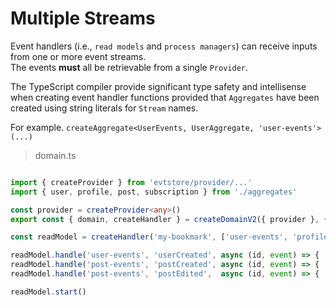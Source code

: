 # Multiple Streams

Event handlers (i.e., `read models` and `process managers`) can receive inputs from one or more event streams.  
The events **must** all be retrievable from a single `Provider`.

The TypeScript compiler provide significant type safety and intellisense when creating event handler functions provided that `Aggregates` have been created using string literals for `Stream` names.

For example. `createAggregate<UserEvents, UserAggregate, 'user-events'>(...)`

> domain.ts

```ts

import { createProvider } from 'evtstore/provider/...'
import { user, profile, post, subscription } from './aggregates'

const provider = createProvider<any>()
export const { domain, createHandler } = createDomainV2({ provider }, { user, profile, post, subscription })

const readModel = createHandler('my-bookmark', ['user-events', 'profile-events', 'post-events'])

readModel.handle('user-events', 'userCreated', async (id, event) => { ... })
readModel.handle('post-events', 'postCreated', async (id, event) => { ... })
readModel.handle('post-events', 'postEdited',  async (id, event) => { ... })

readModel.start()
```
